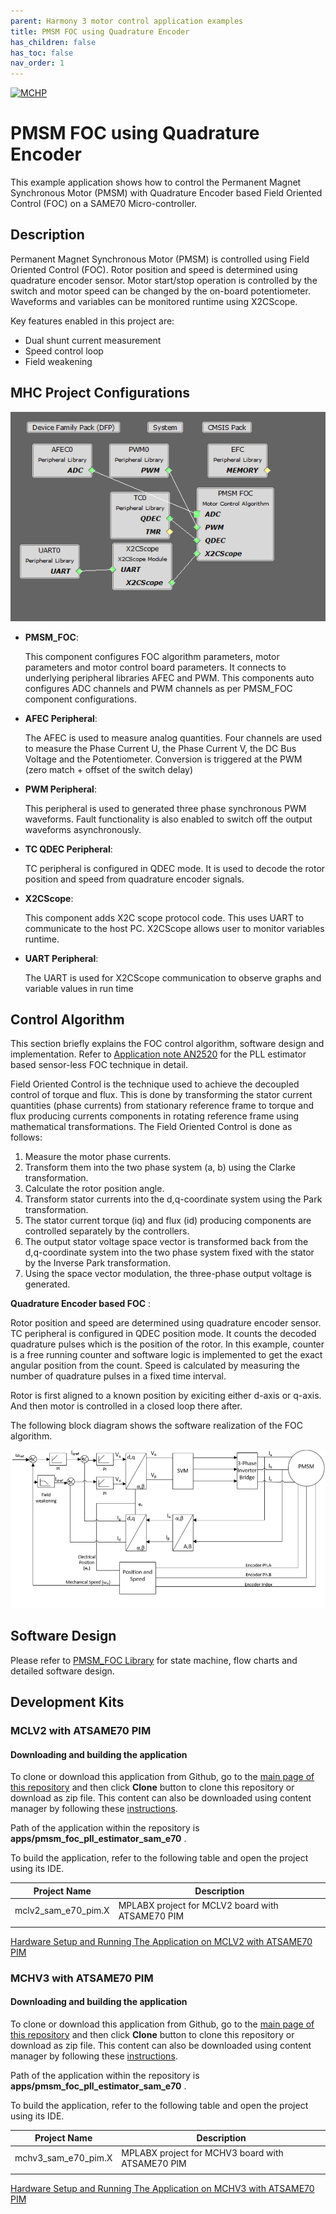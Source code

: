 ```yaml
---
parent: Harmony 3 motor control application examples
title: PMSM FOC using Quadrature Encoder
has_children: false
has_toc: false
nav_order: 1
---
```


[![MCHP](https://www.microchip.com/ResourcePackages/Microchip/assets/dist/images/logo.png)](https://www.microchip.com)

# PMSM FOC using Quadrature Encoder

This example application shows how to control the Permanent Magnet Synchronous Motor (PMSM) with Quadrature Encoder based Field Oriented Control (FOC) on a SAME70 Micro-controller. 

## Description

Permanent Magnet Synchronous Motor (PMSM) is controlled using Field Oriented Control (FOC). Rotor position and speed is determined using quadrature encoder sensor. Motor start/stop operation is controlled by the switch and motor speed can be changed by the on-board potentiometer. Waveforms and variables can be monitored runtime using X2CScope. 

Key features enabled in this project are:

- Dual shunt current measurement
- Speed control loop
- Field weakening


## MHC Project Configurations

![MHC Project Graph](images/project_graph.png)


- **PMSM_FOC**: 

    This component configures FOC algorithm parameters, motor parameters and motor control board parameters. It connects to underlying peripheral libraries AFEC and PWM. This components auto configures ADC channels and PWM channels as per PMSM_FOC component configurations. 
- **AFEC Peripheral**: 

    The AFEC is used to measure analog quantities. Four channels are used to measure the Phase Current U, the Phase Current V, the DC Bus Voltage and the Potentiometer. Conversion is triggered at the PWM (zero match + offset of the switch delay) 
- **PWM Peripheral**: 

    This peripheral is used to generated three phase synchronous PWM waveforms. Fault functionality is also enabled to switch off the output waveforms asynchronously.
- **TC QDEC Peripheral**:

    TC peripheral is configured in QDEC mode. It is used to decode the rotor position and speed from quadrature encoder signals. 
- **X2CScope**: 

    This component adds X2C scope protocol code. This uses UART to communicate to the host PC. X2CScope allows user to monitor variables runtime.
- **UART Peripheral**: 

    The UART is used for X2CScope communication to observe graphs and variable values in run time 

## Control Algorithm

This section briefly explains the FOC control algorithm, software design and implementation. Refer to [Application note AN2520](http://ww1.microchip.com/downloads/en/AppNotes/Sensorless-FOC-For-PMSM-using-PLL-Estimator-FW-AN-DS00002520C.pdf) for the PLL estimator based sensor-less FOC technique in detail. 

Field Oriented Control is the technique used to achieve the decoupled control of torque and flux. This is done by transforming the stator current quantities (phase currents) from stationary reference frame to torque and flux producing currents components in rotating reference frame using mathematical transformations. The Field Oriented Control is done as follows: 

1. Measure the motor phase currents. 
2. Transform them into the two phase system (a, b) using the Clarke transformation. 
3. Calculate the rotor position angle. 
4. Transform stator currents into the d,q-coordinate system using the Park transformation. 
5. The stator current torque (iq) and flux (id) producing components are controlled separately by the controllers. 
6. The output stator voltage space vector is transformed back from the d,q-coordinate system into the two phase system fixed with the stator by the Inverse Park transformation. 
7. Using the space vector modulation, the three-phase output voltage is generated. 

**Quadrature Encoder based FOC** :

Rotor position and speed are determined using quadrature encoder sensor. TC peripheral is configured in QDEC position mode. It counts
the decoded quadrature pulses which is the position of the rotor. In this example, counter is a free running counter and software logic is implemented to get the exact angular position from the count. Speed is calculated by measuring the number of quadrature pulses in a fixed time interval. 

Rotor is first aligned to a known position by exiciting either d-axis or q-axis. And then motor is controlled in a closed loop there after. 

The following block diagram shows the software realization of the FOC algorithm.

![block_diagram](images/block_diagram.png)

## Software Design

Please refer to [PMSM_FOC Library]() for state machine, flow charts and detailed software design. 

## Development Kits

### MCLV2 with ATSAME70 PIM
#### Downloading and building the application

To clone or download this application from Github, go to the [main page of this repository](https://github.com/Microchip-MPLAB-Harmony/mc_apps_sam_e7x_s7x_v7x) and then click **Clone** button to clone this repository or download as zip file.
This content can also be downloaded using content manager by following these [instructions](https://github.com/Microchip-MPLAB-Harmony/contentmanager/wiki).

Path of the application within the repository is **apps/pmsm_foc_pll_estimator_sam_e70** .

To build the application, refer to the following table and open the project using its IDE.

| Project Name      | Description                                    |
| ----------------- | ---------------------------------------------- |
| mclv2_sam_e70_pim.X | MPLABX project for MCLV2 board with ATSAME70 PIM |
|||

[Hardware Setup and Running The Application on MCLV2 with ATSAME70 PIM](../docs/mclv2_atsame70_pim_encoder.md)


### MCHV3 with ATSAME70 PIM
#### Downloading and building the application

To clone or download this application from Github, go to the [main page of this repository](https://github.com/Microchip-MPLAB-Harmony/mc_apps_sam_e7x_s7x_v7x) and then click **Clone** button to clone this repository or download as zip file.
This content can also be downloaded using content manager by following these [instructions](https://github.com/Microchip-MPLAB-Harmony/contentmanager/wiki).

Path of the application within the repository is **apps/pmsm_foc_pll_estimator_sam_e70** .

To build the application, refer to the following table and open the project using its IDE.

| Project Name      | Description                                    |
| ----------------- | ---------------------------------------------- |
| mchv3_sam_e70_pim.X | MPLABX project for MCHV3 board with ATSAME70 PIM |
|||

[Hardware Setup and Running The Application on MCHV3 with ATSAME70 PIM](../docs/mchv3_atsame70_pim_encoder.md)


